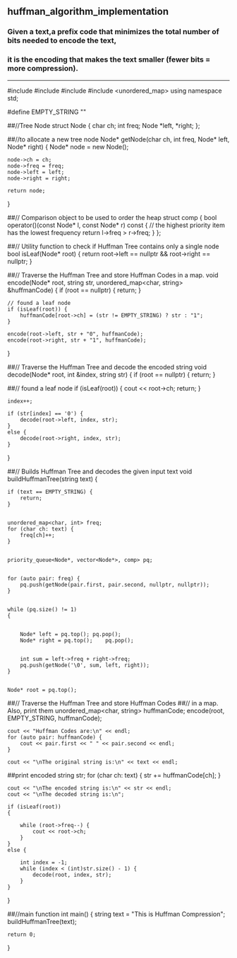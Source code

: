 ## huffman_algorithm_implementation


### Given a text,a prefix code that minimizes the total number of bits needed to encode the text, 
### it is the encoding that makes the text smaller (fewer bits = more compression).

______________________________________________________________________________________________________________

#include <iostream>
#include <string>
#include <queue>
#include <unordered_map>
using namespace std;
 
#define EMPTY_STRING ""
 
##//Tree Node
struct Node
{
    char ch;
    int freq;
    Node *left, *right;
};
 
##//to allocate a new tree node
Node* getNode(char ch, int freq, Node* left, Node* right)
{
    Node* node = new Node();
 
    node->ch = ch;
    node->freq = freq;
    node->left = left;
    node->right = right;
 
    return node;
}
 
##// Comparison object to be used to order the heap
struct comp
{
    bool operator()(const Node* l, const Node* r) const
    {
        // the highest priority item has the lowest frequency
        return l->freq > r->freq;
    }
};
 
##// Utility function to check if Huffman Tree contains only a single node
bool isLeaf(Node* root) {
    return root->left == nullptr && root->right == nullptr;
}
 
##// Traverse the Huffman Tree and store Huffman Codes in a map.
void encode(Node* root, string str, unordered_map<char, string> &huffmanCode)
{
    if (root == nullptr) {
        return;
    }
 
    // found a leaf node
    if (isLeaf(root)) {
        huffmanCode[root->ch] = (str != EMPTY_STRING) ? str : "1";
    }
 
    encode(root->left, str + "0", huffmanCode);
    encode(root->right, str + "1", huffmanCode);
}
 
##// Traverse the Huffman Tree and decode the encoded string
void decode(Node* root, int &index, string str)
{
    if (root == nullptr) {
        return;
    }
 
 ##// found a leaf node
    if (isLeaf(root))
    {
        cout << root->ch;
        return;
    }
 
    index++;
 
    if (str[index] == '0') {
        decode(root->left, index, str);
    }
    else {
        decode(root->right, index, str);
    }
}
 
##// Builds Huffman Tree and decodes the given input text
void buildHuffmanTree(string text)
{
    
    if (text == EMPTY_STRING) {
        return;
    }
 
   
    unordered_map<char, int> freq;
    for (char ch: text) {
        freq[ch]++;
    }
 
  
    priority_queue<Node*, vector<Node*>, comp> pq;
 
    
    for (auto pair: freq) {
        pq.push(getNode(pair.first, pair.second, nullptr, nullptr));
    }
 
  
    while (pq.size() != 1)
    {
       
 
        Node* left = pq.top(); pq.pop();
        Node* right = pq.top();    pq.pop();
 
       
        int sum = left->freq + right->freq;
        pq.push(getNode('\0', sum, left, right));
    }
 
  
    Node* root = pq.top();
 
 ##// Traverse the Huffman Tree and store Huffman Codes
 ##// in a map. Also, print them
    unordered_map<char, string> huffmanCode;
    encode(root, EMPTY_STRING, huffmanCode);
 
    cout << "Huffman Codes are:\n" << endl;
    for (auto pair: huffmanCode) {
        cout << pair.first << " " << pair.second << endl;
    }
 
    cout << "\nThe original string is:\n" << text << endl;
 
  ##print encoded
    string str;
    for (char ch: text) {
        str += huffmanCode[ch];
    }
 
    cout << "\nThe encoded string is:\n" << str << endl;
    cout << "\nThe decoded string is:\n";
 
    if (isLeaf(root))
    {
        
        while (root->freq--) {
            cout << root->ch;
        }
    }
    else {
        
        int index = -1;
        while (index < (int)str.size() - 1) {
            decode(root, index, str);
        }
    }
}
 
##//main function 
int main()
{
    string text = "This is Huffman Compression";
    buildHuffmanTree(text);
 
    return 0;
}
